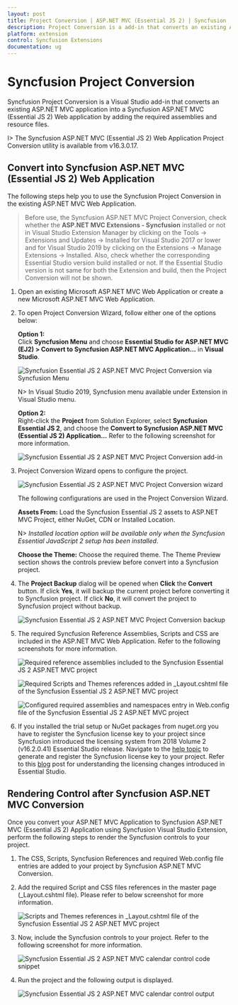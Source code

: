 ```yaml
---
layout: post
title: Project Conversion | ASP.NET MVC (Essential JS 2) | Syncfusion
description: Project Conversion is a add-in that converts an existing ASP.NET MVC project into a Syncfusion ASP.NET MVC project by adding required Essential JS 2 components
platform: extension
control: Syncfusion Extensions
documentation: ug
---
```


# Syncfusion Project Conversion  

Syncfusion Project Conversion is a Visual Studio add-in that converts an existing ASP.NET MVC application into a Syncfusion ASP.NET MVC (Essential JS 2) Web application by adding the required assemblies and resource files.

I> The Syncfusion ASP.NET MVC (Essential JS 2) Web Application Project Conversion utility is available from v16.3.0.17. 

## Convert into Syncfusion ASP.NET MVC (Essential JS 2) Web Application 

The following steps help you to use the Syncfusion Project Conversion in the existing ASP.NET MVC Web Application.

> Before use, the Syncfusion ASP.NET MVC Project Conversion, check whether the **ASP.NET MVC Extensions - Syncfusion** installed or not in Visual Studio Extension Manager by clicking on the Tools -> Extensions and Updates -> Installed for Visual Studio 2017 or lower and for Visual Studio 2019 by clicking on the Extensions -> Manage Extensions -> Installed. Also, check whether the corresponding Essential Studio version build installed or not. If the Essential Studio version is not same for both the Extension and build, then the Project Conversion will not be shown.

1. Open an existing Microsoft ASP.NET MVC Web Application or create a new Microsoft ASP.NET MVC Web Application. 

2. To open Project Conversion Wizard, follow either one of the options below:

   **Option 1:**  
    Click **Syncfusion Menu** and choose **Essential Studio for ASP.NET MVC (EJ2) > Convert to Syncfusion ASP.NET MVC Application…** in **Visual Studio**.

   ![Syncfusion Essential JS 2 ASP.NET MVC Project Conversion via Syncfusion Menu](Project-Conversion_images/Syncfusion_Menu_ProjectConversion.png)

   N> In Visual Studio 2019, Syncfusion menu available under Extension in Visual Studio menu.

   **Option 2:**  
   Right-click the **Project** from Solution Explorer, select **Syncfusion Essential JS 2**, and choose the **Convert to Syncfusion ASP.NET MVC (Essential JS 2) Application...** Refer to the following screenshot for more information.

   ![Syncfusion Essential JS 2 ASP.NET MVC Project Conversion add-in](Project-Conversion_images/Project-Conversion-img1.jpg)

3. Project Conversion Wizard opens to configure the project.

   ![Syncfusion Essential JS 2 ASP.NET MVC Project Conversion wizard](Project-Conversion_images/Project-Conversion-img2.jpg)
   
   The following configurations are used in the Project Conversion Wizard.

   **Assets From:** Load the Syncfusion Essential JS 2 assets to ASP.NET MVC Project, either NuGet, CDN or Installed Location.   

   N> *Installed location option will be available only when the Syncfusion Essential JavaScript 2 setup has been installed*.   
   
   **Choose the Theme:** Choose the required theme. The Theme Preview section shows the controls preview before convert into a Syncfusion project.
   
4. The **Project Backup** dialog will be opened when **Click** the **Convert** button. If click **Yes**, it will backup the current project before converting it to Syncfusion project. If click **No**, it will convert the project to Syncfusion project without backup.
    
   ![Syncfusion Essential JS 2 ASP.NET MVC Project Conversion backup](Project-Conversion_images/Project-Conversion-img3.jpg)   

5. The required Syncfusion Reference Assemblies, Scripts and CSS are included in the ASP.NET MVC Web Application. Refer to the following screenshots for more information.

   ![Required reference assemblies included to the Syncfusion Essential JS 2 ASP.NET MVC project](Project-Conversion_images/Project-Conversion-img4.jpg)

   ![Required Scripts and Themes references added in _Layout.cshtml file of the Syncfusion Essential JS 2 ASP.NET MVC project](Project-Conversion_images/Project-Conversion-img5.jpg)
   
   ![Configured required assemblies and namespaces entry in Web.config file of the Syncfusion Essential JS 2 ASP.NET MVC project](Project-Conversion_images/Project-Conversion-img6.jpg)

6. If you installed the trial setup or NuGet packages from nuget.org you have to register the Syncfusion license key to your project since Syncfusion introduced the licensing system from 2018 Volume 2 (v16.2.0.41) Essential Studio release. Navigate to the [help topic](https://help.syncfusion.com/common/essential-studio/licensing/license-key#how-to-generate-syncfusion-license-key) to generate and register the Syncfusion license key to your project. Refer to this [blog](https://blog.syncfusion.com/post/Whats-New-in-2018-Volume-2-Licensing-Changes-in-the-1620x-Version-of-Essential-Studio.aspx?_ga=2.11237684.1233358434.1587355730-230058891.1567654773) post for understanding the licensing changes introduced in Essential Studio.
   
## Rendering Control after Syncfusion ASP.NET MVC Conversion

Once you convert your ASP.NET MVC Application to Syncfusion ASP.NET MVC (Essential JS 2) Application using Syncfusion Visual Studio Extension, perform the following steps to render the Syncfusion controls to your project.

1. The CSS, Scripts, Syncfusion References and required Web.config file entries are added to your project by Syncfusion ASP.NET MVC Conversion.

2. Add the required Script and CSS files references in the master page (_Layout.cshtml file). Please refer to below screenshot for more information.

   ![Scripts and Themes references in _Layout.cshtml file of the Syncfusion Essential JS 2 ASP.NET MVC project](Project-Conversion_images\Project-Conversion-img7.jpg)

3. Now, include the Syncfusion controls to your project. Refer to the following screenshot for more information.

   ![Syncfusion Essential JS 2 ASP.NET MVC calendar control code snippet](Project-Conversion_images\Project-Conversion-img8.jpg)
   
4. Run the project and the following output is displayed.

   ![Syncfusion Essential JS 2 ASP.NET MVC calendar control output](Project-Conversion_images\Project-Conversion-img9.jpg)
   
   
   
